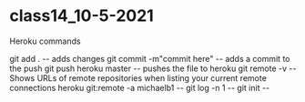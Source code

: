 # class14_10-5-2021

Heroku commands

git add . -- adds changes
git commit -m"commit here" -- adds a commit to the push
git push heroku master -- pushes the file to heroku
git remote -v -- Shows URLs of remote repositories when listing your current remote connections
heroku git:remote -a michaelb1 --
git log -n 1 --
git init --
